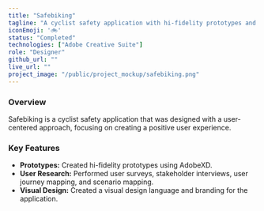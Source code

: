 ```yaml
---
title: "Safebiking"
tagline: "A cyclist safety application with hi-fidelity prototypes and visual design language."
iconEmoji: '🚲'
status: "Completed"
technologies: ["Adobe Creative Suite"] 
role: "Designer"
github_url: ""
live_url: ""
project_image: "/public/project_mockup/safebiking.png"
---
```


### Overview
Safebiking is a cyclist safety application that was designed with a user-centered approach, focusing on creating a positive user experience.

### Key Features
- **Prototypes:** Created hi-fidelity prototypes using AdobeXD.
- **User Research:** Performed user surveys, stakeholder interviews, user journey mapping, and scenario mapping.
- **Visual Design:** Created a visual design language and branding for the application.